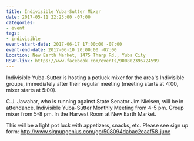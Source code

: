 ```yaml
---
title: Indivisible Yuba-Sutter Mixer
date: 2017-05-11 22:23:00 -07:00
categories:
- event
tags:
- indivisible
event-start-date: 2017-06-17 17:00:00 -07:00
event-end-date: 2017-06-10 20:00:00 -07:00
Location: New Earth Market, 1475 Tharp Rd., Yuba City
RSVP-link: https://www.facebook.com/events/900802396724599
---
```


Indivisible Yuba-Sutter is hosting a potluck mixer for the area's Indivisible groups, immediately after their regular meeting (meeting starts at 4:00, mixer starts at 5:00).

C.J. Jawahar, who is running against State Senator Jim Nielsen, will be in attendance. Indivisible Yuba-Sutter Monthly Meeting from 4-5 pm. Group mixer from 5-8 pm. In the Harvest Room at New Earth Market. 

This will be a light pot luck with appetizers, snacks, etc. Please see sign up form: http://www.signupgenius.com/go/508094dabac2eaaf58-june 
